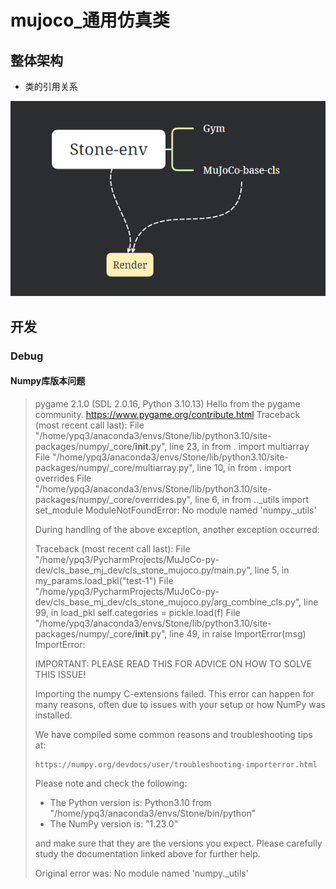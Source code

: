 # mujoco_通用仿真类

## 整体架构

- 类的引用关系

![Stone-env-frame](../../assets/image-20240702133954594.png) 

## 开发

### Debug

#### Numpy库版本问题

> pygame 2.1.0 (SDL 2.0.16, Python 3.10.13)
> Hello from the pygame community. https://www.pygame.org/contribute.html
> Traceback (most recent call last):
>   File "/home/ypq3/anaconda3/envs/Stone/lib/python3.10/site-packages/numpy/_core/__init__.py", line 23, in <module>
>     from . import multiarray
>   File "/home/ypq3/anaconda3/envs/Stone/lib/python3.10/site-packages/numpy/_core/multiarray.py", line 10, in <module>
>     from . import overrides
>   File "/home/ypq3/anaconda3/envs/Stone/lib/python3.10/site-packages/numpy/_core/overrides.py", line 6, in <module>
>     from .._utils import set_module
> ModuleNotFoundError: No module named 'numpy._utils'
>
> During handling of the above exception, another exception occurred:
>
> Traceback (most recent call last):
>   File "/home/ypq3/PycharmProjects/MuJoCo-py-dev/cls_base_mj_dev/cls_stone_mujoco.py/main.py", line 5, in <module>
>     my_params.load_pkl("test-1")
>   File "/home/ypq3/PycharmProjects/MuJoCo-py-dev/cls_base_mj_dev/cls_stone_mujoco.py/arg_combine_cls.py", line 99, in load_pkl
>     self.categories = pickle.load(f)
>   File "/home/ypq3/anaconda3/envs/Stone/lib/python3.10/site-packages/numpy/_core/__init__.py", line 49, in <module>
>     raise ImportError(msg)
> ImportError: 
>
> IMPORTANT: PLEASE READ THIS FOR ADVICE ON HOW TO SOLVE THIS ISSUE!
>
> Importing the numpy C-extensions failed. This error can happen for
> many reasons, often due to issues with your setup or how NumPy was
> installed.
>
> We have compiled some common reasons and troubleshooting tips at:
>
>     https://numpy.org/devdocs/user/troubleshooting-importerror.html
>
> Please note and check the following:
>
>   * The Python version is: Python3.10 from "/home/ypq3/anaconda3/envs/Stone/bin/python"
>   * The NumPy version is: "1.23.0"
>
> and make sure that they are the versions you expect.
> Please carefully study the documentation linked above for further help.
>
> Original error was: No module named 'numpy._utils'
